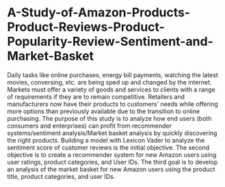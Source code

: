 # A-Study-of-Amazon-Products-Product-Reviews-Product-Popularity-Review-Sentiment-and-Market-Basket


Daily tasks like online purchases, energy bill payments, watching the latest movies, conversing, etc. are being sped up and changed by the internet. Markets must offer a variety of goods and services to clients with a range of requirements if they are to remain competitive. Retailers and manufacturers now have their products to customers' needs while offering more options than previously available due to the transition to online purchasing. The purpose of this study is to analyze how end users (both consumers and enterprises) can profit from recommender systems/sentiment analysis/Market basket analysis by quickly discovering the right products. Building a model with Lexicon Vader to analyze the sentiment score of customer reviews is the initial objective. The second objective is to create a recommender system for new Amazon users using user ratings, product categories, and User IDs. The third goal is to develop an analysis of the market basket for new Amazon users using the product title, product categories, and user IDs.
